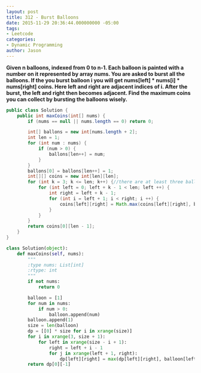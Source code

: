 ```yaml
---
layout: post
title: 312 - Burst Balloons
date: 2015-11-29 20:36:44.000000000 -05:00
tags:
- Leetcode
categories:
- Dynamic Programming
author: Jason
---
```

**Given n balloons, indexed from 0 to n-1. Each balloon is painted with a number on it represented by array nums. You are asked to burst all the balloons. If the you burst balloon i you will get nums[left] * nums[i] * nums[right] coins. Here left and right are adjacent indices of i. After the burst, the left and right then becomes adjacent. Find the maximum coins you can collect by bursting the balloons wisely.**


``` java
public class Solution {
    public int maxCoins(int[] nums) {
        if (nums == null || nums.length == 0) return 0;

        int[] ballons = new int[nums.length + 2];
        int len = 1;
        for (int num : nums) {
            if (num > 0) {
                ballons[len++] = num;
            }
        }
        ballons[0] = ballons[len++] = 1;
        int[][] coins = new int[len][len];
        for (int k = 3; k <= len; k++) {//there are at least three balloons
            for (int left = 0; left + k - 1 < len; left ++) {
                int right = left + k - 1;
                for (int i = left + 1; i < right; i ++) {
                    coins[left][right] = Math.max(coins[left][right], ballons[left] * ballons[i] * ballons[right] + coins[left][i] + coins[i][right]);
                }
            }
        }
        return coins[0][len - 1];
    }
}
```

``` python
class Solution(object):
    def maxCoins(self, nums):
        """
        :type nums: List[int]
        :rtype: int
        """
        if not nums:
            return 0

        balloon = [1]
        for num in nums:
            if num > 0:
                balloon.append(num)
        balloon.append(1)
        size = len(balloon)
        dp = [[0] * size for i in xrange(size)]
        for i in xrange(3, size + 1):
            for left in xrange(size - i + 1):
                right = left + i - 1
                for j in xrange(left + 1, right):
                    dp[left][right] = max(dp[left][right], balloon[left] * balloon[j] * balloon[right] + dp[left][j] + dp[j][right])
        return dp[0][-1]
```
